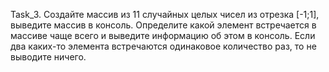 Task_3. Создайте массив из 11 случайных целых чисел из отрезка [-1;1], выведите массив в консоль. Определите какой элемент встречается в массиве чаще всего и выведите информацию об этом в консоль. Если два каких-то элемента встречаются одинаковое количество раз, то не выводите ничего.